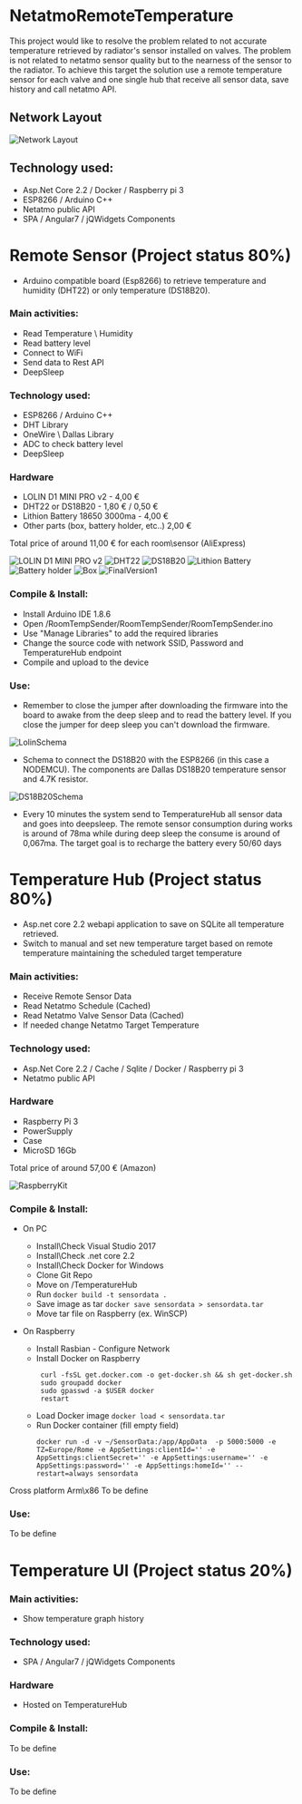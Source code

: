 # NetatmoRemoteTemperature
This project would like to resolve the problem related to not accurate temperature retrieved by radiator's sensor installed on valves. The problem is not related to netatmo sensor quality but to the nearness of the sensor to the radiator.
To achieve this target the solution use a remote temperature sensor for each valve and one single hub that receive all sensor data, save history and call netatmo API.

## Network Layout
  ![Network Layout](/NetworkLayout.png)

## Technology used:
- Asp.Net Core 2.2 / Docker / Raspberry pi 3
- ESP8266 / Arduino C++
- Netatmo public API
- SPA / Angular7 / jQWidgets Components

# Remote Sensor (Project status 80%)
- Arduino compatible board (Esp8266) to retrieve temperature and humidity (DHT22) or only temperature (DS18B20).

### Main activities:
- Read Temperature \ Humidity
- Read battery level
- Connect to WiFi
- Send data to Rest API
- DeepSleep

### Technology used:
 - ESP8266 / Arduino C++
 - DHT Library
 - OneWire \ Dallas Library
 - ADC to check battery level
 - DeepSleep

### Hardware
- LOLIN D1 MINI PRO v2 -  4,00 €
- DHT22 or DS18B20 - 1,80 € / 0,50 €
- Lithion Battery 18650 3000ma - 4,00 €
- Other parts (box, battery holder, etc..) 2,00 €

Total price of around 11,00 € for each room\sensor (AliExpress)

![LOLIN D1 MINI PRO v2](/RoomTempSender/Images/d1_mini_pro_v2.png)
![DHT22](/RoomTempSender/Images/DHT22.png)
![DS18B20](/RoomTempSender/Images/ds18b20.png)
![Lithion Battery](/RoomTempSender/Images/Battery.png)
![Battery holder](/RoomTempSender/Images/BatteryHolder.png)
![Box](/RoomTempSender/Images/Box.png)
![FinalVersion1](/RoomTempSender/Images/FinalVersion1.png)

### Compile & Install:
 - Install Arduino IDE 1.8.6
 - Open /RoomTempSender/RoomTempSender/RoomTempSender.ino 
 - Use "Manage Libraries" to add the required libraries
 - Change the source code with network SSID, Password and TemperatureHub endpoint
 - Compile and upload to the device

### Use:
 - Remember to close the jumper after downloading the firmware into the board to awake from the deep sleep and to read the battery level. If you close the jumper for deep sleep you can't download the firmware.

![LolinSchema](/RoomTempSender/Images/LolinSchema.png)
 
 - Schema to connect the DS18B20 with the ESP8266 (in this case a NODEMCU). The components are Dallas DS18B20 temperature sensor and 4.7K resistor.
 
 ![DS18B20Schema](/RoomTempSender/Images/ESP8266_ds18b20_arduino.jpg)
 
 - Every 10 minutes the system send to TemperatureHub all sensor data and goes into deepsleep. The remote sensor consumption during works is around of 78ma while during deep sleep the consume is around of 0,067ma.
 The target goal is to recharge the battery every 50/60 days



# Temperature Hub (Project status 80%)
- Asp.net core 2.2 webapi application to save on SQLite all temperature retrieved.
- Switch to manual and set new temperature target based on remote temperature maintaining the scheduled target temperature

### Main activities:
- Receive Remote Sensor Data
- Read Netatmo Schedule (Cached)
- Read Netatmo Valve Sensor Data (Cached)
- If needed change Netatmo Target Temperature

### Technology used:
- Asp.Net Core 2.2 / Cache / Sqlite / Docker / Raspberry pi 3
- Netatmo public API

### Hardware
- Raspberry Pi 3
- PowerSupply
- Case
- MicroSD 16Gb

Total price of around 57,00 € (Amazon)

![RaspberryKit](/RoomTempSender/Images/RaspberryKit.png)

### Compile & Install:
- On PC
  - Install\Check Visual Studio 2017 
  - Install\Check .net core 2.2
  - Install\Check Docker for Windows
  - Clone Git Repo
  - Move on /TemperatureHub
  - Run `docker build -t sensordata .`
  - Save image as tar `docker save sensordata > sensordata.tar`
  - Move tar file on Raspberry (ex. WinSCP)

- On Raspberry
  - Install Rasbian - Configure Network
  - Install Docker on Raspberry
    ```
     curl -fsSL get.docker.com -o get-docker.sh && sh get-docker.sh
     sudo groupadd docker
     sudo gpasswd -a $USER docker
     restart
    ```
  - Load Docker image `docker load < sensordata.tar`
  - Run Docker container (fill empty field)
    ```
    docker run -d -v ~/SensorData:/app/AppData  -p 5000:5000 -e TZ=Europe/Rome -e AppSettings:clientId='' -e AppSettings:clientSecret='' -e AppSettings:username='' -e AppSettings:password='' -e AppSettings:homeId='' --restart=always sensordata
    ```

Cross platform Arm\x86
To be define

### Use:

To be define

# Temperature UI (Project status 20%)
### Main activities:
- Show temperature graph history

### Technology used:
- SPA / Angular7 / jQWidgets Components

### Hardware
- Hosted on TemperatureHub

### Compile & Install:
To be define

### Use:

To be define